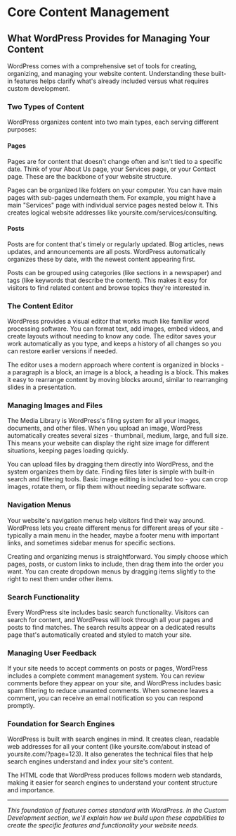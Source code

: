 # Core Content Management

## What WordPress Provides for Managing Your Content

WordPress comes with a comprehensive set of tools for creating, organizing, and managing your website content. Understanding these built-in features helps clarify what's already included versus what requires custom development.

### Two Types of Content

WordPress organizes content into two main types, each serving different purposes:

#### Pages

Pages are for content that doesn't change often and isn't tied to a specific date. Think of your About Us page, your Services page, or your Contact page. These are the backbone of your website structure.

Pages can be organized like folders on your computer. You can have main pages with sub-pages underneath them. For example, you might have a main "Services" page with individual service pages nested below it. This creates logical website addresses like yoursite.com/services/consulting.

#### Posts

Posts are for content that's timely or regularly updated. Blog articles, news updates, and announcements are all posts. WordPress automatically organizes these by date, with the newest content appearing first. 

Posts can be grouped using categories (like sections in a newspaper) and tags (like keywords that describe the content). This makes it easy for visitors to find related content and browse topics they're interested in.

### The Content Editor

WordPress provides a visual editor that works much like familiar word processing software. You can format text, add images, embed videos, and create layouts without needing to know any code. The editor saves your work automatically as you type, and keeps a history of all changes so you can restore earlier versions if needed.

The editor uses a modern approach where content is organized in blocks - a paragraph is a block, an image is a block, a heading is a block. This makes it easy to rearrange content by moving blocks around, similar to rearranging slides in a presentation.

### Managing Images and Files

The Media Library is WordPress's filing system for all your images, documents, and other files. When you upload an image, WordPress automatically creates several sizes - thumbnail, medium, large, and full size. This means your website can display the right size image for different situations, keeping pages loading quickly.

You can upload files by dragging them directly into WordPress, and the system organizes them by date. Finding files later is simple with built-in search and filtering tools. Basic image editing is included too - you can crop images, rotate them, or flip them without needing separate software.

### Navigation Menus

Your website's navigation menus help visitors find their way around. WordPress lets you create different menus for different areas of your site - typically a main menu in the header, maybe a footer menu with important links, and sometimes sidebar menus for specific sections.

Creating and organizing menus is straightforward. You simply choose which pages, posts, or custom links to include, then drag them into the order you want. You can create dropdown menus by dragging items slightly to the right to nest them under other items.

### Search Functionality

Every WordPress site includes basic search functionality. Visitors can search for content, and WordPress will look through all your pages and posts to find matches. The search results appear on a dedicated results page that's automatically created and styled to match your site.

### Managing User Feedback

If your site needs to accept comments on posts or pages, WordPress includes a complete comment management system. You can review comments before they appear on your site, and WordPress includes basic spam filtering to reduce unwanted comments. When someone leaves a comment, you can receive an email notification so you can respond promptly.

### Foundation for Search Engines

WordPress is built with search engines in mind. It creates clean, readable web addresses for all your content (like yoursite.com/about instead of yoursite.com/?page=123). It also generates the technical files that help search engines understand and index your site's content.

The HTML code that WordPress produces follows modern web standards, making it easier for search engines to understand your content structure and importance.

---

*This foundation of features comes standard with WordPress. In the Custom Development section, we'll explain how we build upon these capabilities to create the specific features and functionality your website needs.*
